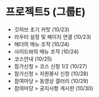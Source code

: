 # 프로젝트5 (그룹E)

- 깃허브 초기 커밋 (10/23)
- 라우터 설정 및 페이지 연결 (10/23)
- 헤더의 메뉴 조작 (10/24)
- 사이드바의 메뉴 조작 (10/24)
- 코스안내 (10/25)
- 참가신청 > 코스 신청 1/2 (10/27)
- 참가신청 > 자원봉사 신청 (10/28)
- 참여마당 > 동영상 갤러리 (10/29)
- 참여마당 > 공지사항 게시판 (10/30)
